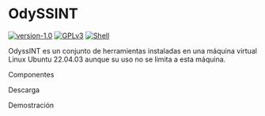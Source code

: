# OdySSINT

[![version-1.0](https://img.shields.io/badge/version-1.0-green)](https://github.com/Datalux/Osintgram/releases/tag/1.0)
[![GPLv3](https://img.shields.io/badge/license-GPLv3-blue)](https://img.shields.io/badge/license-GPLv3-blue)
[![Shell](https://img.shields.io/badge/language-shell-red)](https://img.shields.io/badge/language-shell-red)


OdyssINT es un conjunto de herramientas instaladas en una máquina virtual Linux Ubuntu 22.04.03 aunque su uso no se limita a esta máquina.

Componentes

Descarga

Demostración

